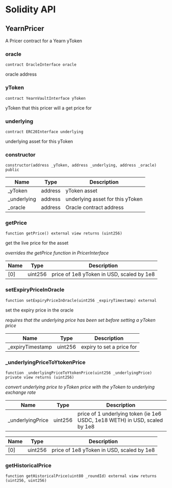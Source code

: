# Solidity API

## YearnPricer

A Pricer contract for a Yearn yToken

### oracle

```solidity
contract OracleInterface oracle
```

oracle address

### yToken

```solidity
contract YearnVaultInterface yToken
```

yToken that this pricer will a get price for

### underlying

```solidity
contract ERC20Interface underlying
```

underlying asset for this yToken

### constructor

```solidity
constructor(address _yToken, address _underlying, address _oracle) public
```

| Name | Type | Description |
| ---- | ---- | ----------- |
| _yToken | address | yToken asset |
| _underlying | address | underlying asset for this yToken |
| _oracle | address | Oracle contract address |

### getPrice

```solidity
function getPrice() external view returns (uint256)
```

get the live price for the asset

_overrides the getPrice function in PricerInterface_

| Name | Type | Description |
| ---- | ---- | ----------- |
| [0] | uint256 | price of 1e8 yToken in USD, scaled by 1e8 |

### setExpiryPriceInOracle

```solidity
function setExpiryPriceInOracle(uint256 _expiryTimestamp) external
```

set the expiry price in the oracle

_requires that the underlying price has been set before setting a yToken price_

| Name | Type | Description |
| ---- | ---- | ----------- |
| _expiryTimestamp | uint256 | expiry to set a price for |

### _underlyingPriceToYtokenPrice

```solidity
function _underlyingPriceToYtokenPrice(uint256 _underlyingPrice) private view returns (uint256)
```

_convert underlying price to yToken price with the yToken to underlying exchange rate_

| Name | Type | Description |
| ---- | ---- | ----------- |
| _underlyingPrice | uint256 | price of 1 underlying token (ie 1e6 USDC, 1e18 WETH) in USD, scaled by 1e8 |

| Name | Type | Description |
| ---- | ---- | ----------- |
| [0] | uint256 | price of 1e8 yToken in USD, scaled by 1e8 |

### getHistoricalPrice

```solidity
function getHistoricalPrice(uint80 _roundId) external view returns (uint256, uint256)
```

